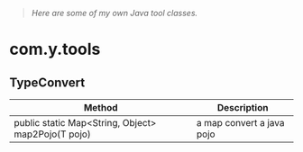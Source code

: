 > *Here are some of my own Java tool classes.*

# com.y.tools

## TypeConvert

Method|Description
-|-
public static <T> Map<String, Object> map2Pojo(T pojo)|a map convert a java pojo



    
